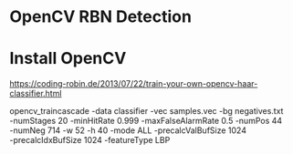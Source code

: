 # OpenCV RBN Detection

# Install OpenCV



https://coding-robin.de/2013/07/22/train-your-own-opencv-haar-classifier.html

opencv_traincascade -data classifier -vec samples.vec -bg negatives.txt\
  -numStages 20 -minHitRate 0.999 -maxFalseAlarmRate 0.5 -numPos 44\
  -numNeg 714 -w 52 -h 40 -mode ALL -precalcValBufSize 1024\
  -precalcIdxBufSize 1024 -featureType LBP

